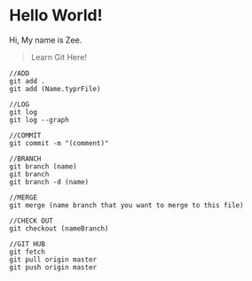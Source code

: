 # Hello World!
Hi, My name is Zee.
> Learn Git Here!
```
//ADD
git add . 
git add (Name.typrFile)
```
```
//LOG
git log
git log --graph
```
```
//COMMIT
git commit -m "(comment)"
```
```
//BRANCH
git branch (name)
git branch
git branch -d (name)
```
```
//MERGE 
git merge (name branch that you want to merge to this file)
```
```
//CHECK OUT 
git checkout (nameBranch)
```
```
//GIT HUB
git fetch
git pull origin master
git push origin master
```



